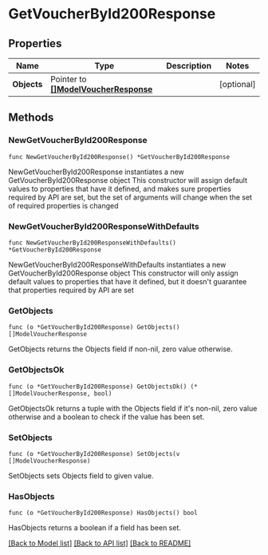 # GetVoucherById200Response

## Properties

Name | Type | Description | Notes
------------ | ------------- | ------------- | -------------
**Objects** | Pointer to [**[]ModelVoucherResponse**](ModelVoucherResponse.md) |  | [optional] 

## Methods

### NewGetVoucherById200Response

`func NewGetVoucherById200Response() *GetVoucherById200Response`

NewGetVoucherById200Response instantiates a new GetVoucherById200Response object
This constructor will assign default values to properties that have it defined,
and makes sure properties required by API are set, but the set of arguments
will change when the set of required properties is changed

### NewGetVoucherById200ResponseWithDefaults

`func NewGetVoucherById200ResponseWithDefaults() *GetVoucherById200Response`

NewGetVoucherById200ResponseWithDefaults instantiates a new GetVoucherById200Response object
This constructor will only assign default values to properties that have it defined,
but it doesn't guarantee that properties required by API are set

### GetObjects

`func (o *GetVoucherById200Response) GetObjects() []ModelVoucherResponse`

GetObjects returns the Objects field if non-nil, zero value otherwise.

### GetObjectsOk

`func (o *GetVoucherById200Response) GetObjectsOk() (*[]ModelVoucherResponse, bool)`

GetObjectsOk returns a tuple with the Objects field if it's non-nil, zero value otherwise
and a boolean to check if the value has been set.

### SetObjects

`func (o *GetVoucherById200Response) SetObjects(v []ModelVoucherResponse)`

SetObjects sets Objects field to given value.

### HasObjects

`func (o *GetVoucherById200Response) HasObjects() bool`

HasObjects returns a boolean if a field has been set.


[[Back to Model list]](../README.md#documentation-for-models) [[Back to API list]](../README.md#documentation-for-api-endpoints) [[Back to README]](../README.md)



